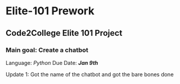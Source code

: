 # Elite-101 Prework
## Code2College Elite 101 Project

### Main goal: Create a chatbot 

Language: *Python*
Due Date: ***Jan 9th***

Update 1: Got the name of the chatbot and got the bare bones done 